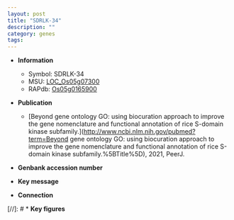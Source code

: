 ```yaml
---
layout: post
title: "SDRLK-34"
description: ""
category: genes
tags: 
---
```


* **Information**  
    + Symbol: SDRLK-34  
    + MSU: [LOC_Os05g07300](http://rice.uga.edu/cgi-bin/ORF_infopage.cgi?orf=LOC_Os05g07300)  
    + RAPdb: [Os05g0165900](http://rapdb.dna.affrc.go.jp/viewer/gbrowse_details/irgsp1?name=Os05g0165900)  

* **Publication**  
    + [Beyond gene ontology GO: using biocuration approach to improve the gene nomenclature and functional annotation of rice S-domain kinase subfamily.](http://www.ncbi.nlm.nih.gov/pubmed?term=Beyond gene ontology GO: using biocuration approach to improve the gene nomenclature and functional annotation of rice S-domain kinase subfamily.%5BTitle%5D), 2021, PeerJ.

* **Genbank accession number**  

* **Key message**  

* **Connection**  

[//]: # * **Key figures**  


